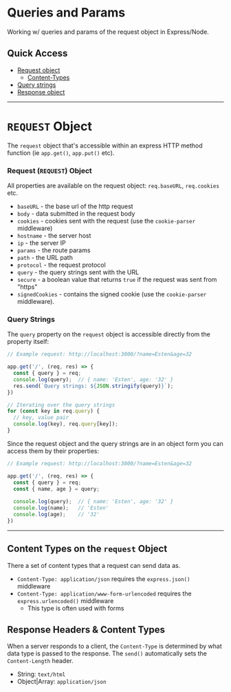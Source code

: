 # Queries and Params
Working w/ queries and params of the request object in Express/Node.


## Quick Access
- [Request object](#request-request-object)
  - [Content-Types](#content-types-on-the-request-object)
- [Query strings](#query-strings)
- [Response object](#response-headers--content-types)


--------

# ```REQUEST``` Object
The ```request``` object that's accessible within an express HTTP method function (ie ```app.get()```, ```app.put()``` etc).

### Request (```REQUEST```) Object 
All properties are available on the request object: ```req.baseURL```, ```req.cookies``` etc.

- ```baseURL``` - the base url of the http request
- ```body``` - data submitted in the request body
- ```cookies``` - cookies sent with the request (use the ```cookie-parser``` middleware)
- ```hostname``` - the server host
- ```ip``` - the server IP
- ```params``` - the route params
- ```path``` - the URL path
- ```protocol``` - the request protocol
- ```query``` - the query strings sent with the URL
- ```secure``` - a boolean value that returns ```true``` if the request was sent from "https"
- ```signedCookies``` - contains the signed cookie (use the ```cookie-parser``` middleware).


### Query Strings
The ```query``` property on the ```request``` object is accessible directly from the property itself:
```javascript
// Example request: http://localhost:3000/?name=Esten&age=32

app.get('/', (req, res) => {
  const { query } = req;
  console.log(query);  // { name: 'Esten', age: '32' }
  res.send(`Query strings: ${JSON.stringify(query)}`);
})

// Iterating over the query strings
for (const key in req.query) {
  // key, value pair
  console.log(key), req.query[key]);
}

```
Since the request object and the query strings are in an object form you can access them by their properties:
```javascript
// Example request: http://localhost:3000/?name=Esten&age=32

app.get('/', (req, res) => {
  const { query } = req;
  const { name, age } = query;
  
  console.log(query);  // { name: 'Esten', age: '32' }
  console.log(name);   // 'Esten'
  console.log(age);    // '32'
})

```

---------------

## Content Types on the ```request``` Object
There a set of content types that a request can send data as.
- ```Content-Type: application/json``` requires the ```express.json()``` middleware
- ```Content-Type: application/www-form-urlencoded``` requires the ```express.urlencoded()``` middleware
  - This type is often used with forms


## Response Headers & Content Types
When a server responds to a client, the ```Content-Type``` is determined by what data type is passed to the response. The ```send()``` automatically sets the ```Content-Length``` header.
- String: ```text/html``` 
- Object|Array: ```application/json```
